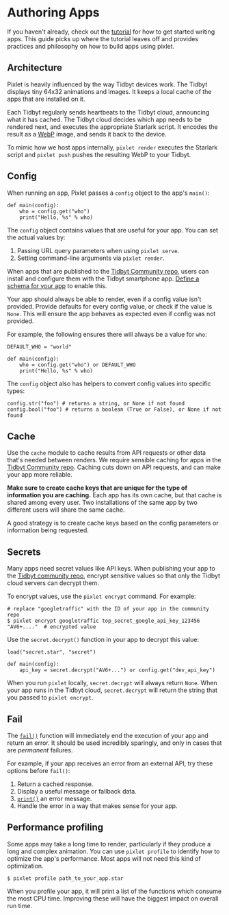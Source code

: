# Authoring Apps
If you haven't already, check out the [tutorial](tutorial.md) for how to get started writing apps. This guide picks up where the tutorial leaves off and provides practices and philosophy on how to build apps using pixlet.

## Architecture
Pixlet is heavily influenced by the way Tidbyt devices work. The Tidbyt displays tiny 64x32 animations and images. It keeps a local cache of the apps that are installed on it.

Each Tidbyt regularly sends heartbeats to the Tidbyt cloud, announcing what it has cached. The Tidbyt cloud decides which app needs to be rendered next, and executes the appropriate Starlark script. It encodes the result as a [WebP](https://developers.google.com/speed/webp) image, and sends it back to the device.

To mimic how we host apps internally, `pixlet render` executes the Starlark script and `pixlet push` pushes the resulting WebP to your Tidbyt.

## Config
When running an app, Pixlet passes a `config` object to the app's `main()`:

```starlark
def main(config):
    who = config.get("who")
    print("Hello, %s" % who)
```

The `config` object contains values that are useful for your app. You can set the actual values by:

1. Passing URL query parameters when using `pixlet serve`.
2. Setting command-line arguments via `pixlet render`.

When apps that are published to the [Tidbyt Community repo][3], users can install and configure them with the Tidbyt smartphone app. [Define a schema for your app][4] to enable this.

Your app should always be able to render, even if a config value isn't provided. Provide defaults for every config value, or check if the value is `None`. This will ensure the app behaves as expected even if config was not provided.

For example, the following ensures there will always be a value for `who`:

```starlark
DEFAULT_WHO = "world"

def main(config):
    who = config.get("who") or DEFAULT_WHO
    print("Hello, %s" % who)
```

The `config` object also has helpers to convert config values into specific types:

```starlark
config.str("foo") # returns a string, or None if not found
config.bool("foo") # returns a boolean (True or False), or None if not found
```

## Cache
Use the `cache` module to cache results from API requests or other data that's needed between renders. We require sensible caching for apps in the [Tidbyt Community repo](https://github.com/tidbyt/community). Caching cuts down on API requests, and can make your app more reliable.

**Make sure to create cache keys that are unique for the type of information you are caching.** Each app has its own cache, but that cache is shared among every user. Two installations of the same app by two different users will share the same cache.

A good strategy is to create cache keys based on the config parameters or information being requested.

## Secrets

Many apps need secret values like API keys. When publishing your app to the [Tidbyt community repo][3], encrypt sensitive values so that only the Tidbyt cloud servers can decrypt them.

To encrypt values, use the `pixlet encrypt` command. For example:

```shell
# replace "googletraffic" with the ID of your app in the community repo
$ pixlet encrypt googletraffic top_secret_google_api_key_123456
"AV6+...."  # encrypted value
```

Use the `secret.decrypt()` function in your app to decrypt this value:

```starlark
load("secret.star", "secret")

def main(config):
    api_key = secret.decrypt("AV6+...") or config.get("dev_api_key")
```

When you run `pixlet` locally, `secret.decrypt` will always return `None`. When your app runs in the Tidbyt cloud, `secret.decrypt` will return the string that you passed to `pixlet encrypt`.


## Fail
The [`fail()`][1] function will immediately end the execution of your app and return an error. It should be used incredibly sparingly, and only in cases that are _permanent_ failures. 

For example, if your app receives an error from an external API, try these options before `fail()`:

1. Return a cached response.
2. Display a useful message or fallback data.
3. [`print()`][2] an error message.
3. Handle the error in a way that makes sense for your app.

[1]: https://github.com/bazelbuild/starlark/blob/master/spec.md#fail
[2]: https://github.com/bazelbuild/starlark/blob/master/spec.md#print
[3]: https://github.com/tidbyt/community
[4]: schema/schema.md

## Performance profiling

Some apps may take a long time to render, particularly if they produce a long and complex animation. You can use `pixlet profile` to identify how to optimize the app's performance. Most apps will not need this kind of optimization.

```shell
$ pixlet profile path_to_your_app.star
```

When you profile your app, it will print a list of the functions which consume the most CPU time. Improving these will have the biggest impact on overall run time.
